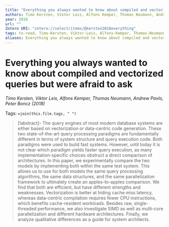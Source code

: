 ```yaml
---
title: "Everything you always wanted to know about compiled and vectorized queries but were afraid to ask"
authors: Timo Kersten, Viktor Leis, Alfons Kemper, Thomas Neumann, Andrew Pavlo, Peter Boncz
year: 2018
url: ""
Zotero URI: "zotero://select/items/@kersten2018everything"
tags: to-read, Timo-Kersten, Viktor-Leis, Alfons-Kemper, Thomas-Neumann, Andrew-Pavlo, Peter-Boncz
aliases: Everything you always wanted to know about compiled and vectorized queries but were afraid to ask
---
```


# Everything you always wanted to know about compiled and vectorized queries but were afraid to ask  
_Timo Kersten, Viktor Leis, Alfons Kemper, Thomas Neumann, Andrew Pavlo, Peter Boncz (2018)_

Tags: `=join(this.file.tags, " ")`

> [!abstract]-
> The query engines of most modern database systems are either based on vectorization or data-centric code generation. These two state-of-the-art query processing paradigms are fundamentally different in terms of system structure and query execution code. Both paradigms were used to build fast systems. However, until today it is not clear which paradigm yields faster query execution, as many implementation-specific choices obstruct a direct comparison of architectures. In this paper, we experimentally compare the two models by implementing both within the same test system. This allows us to use for both models the same query processing algorithms, the same data structures, and the same parallelization framework to ultimately create an apples-to-apples comparison. We find that both are efficient, but have different strengths and weaknesses. Vectorization is better at hiding cache miss latency, whereas data-centric compilation requires fewer CPU instructions, which benefits cache-resident workloads. Besides raw, single-threaded performance, we also investigate SIMD as well as multi-core parallelization and different hardware architectures. Finally, we analyze qualitative differences as a guide for system architects.


